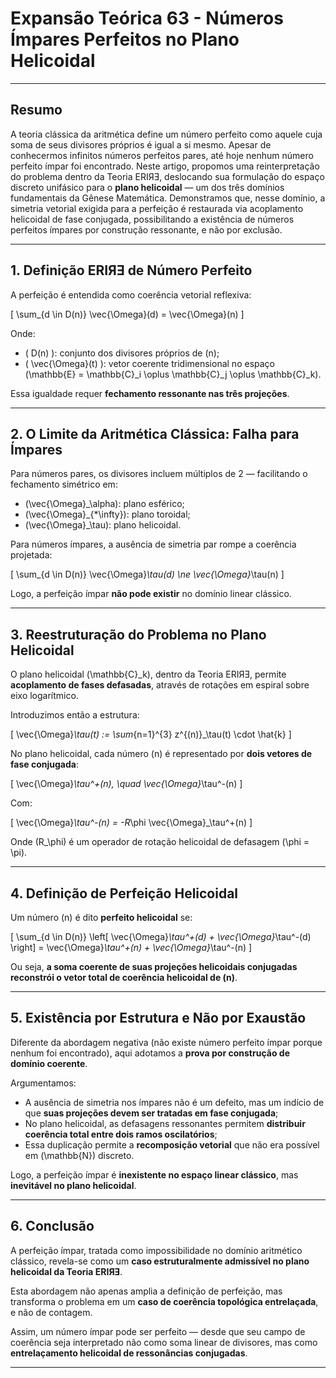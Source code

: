 # Expansão Teórica 63 - Números Ímpares Perfeitos no Plano Helicoidal

---

## Resumo

A teoria clássica da aritmética define um número perfeito como aquele cuja soma de seus divisores próprios é igual a si mesmo. Apesar de conhecermos infinitos números perfeitos pares, até hoje nenhum número perfeito ímpar foi encontrado. Neste artigo, propomos uma reinterpretação do problema dentro da Teoria ERIЯƎ, deslocando sua formulação do espaço discreto unifásico para o **plano helicoidal** — um dos três domínios fundamentais da Gênese Matemática. Demonstramos que, nesse domínio, a simetria vetorial exigida para a perfeição é restaurada via acoplamento helicoidal de fase conjugada, possibilitando a existência de números perfeitos ímpares por construção ressonante, e não por exclusão.

---

## 1. Definição ERIЯƎ de Número Perfeito

A perfeição é entendida como coerência vetorial reflexiva:

\[
\sum_{d \in D(n)} \vec{\Omega}(d) = \vec{\Omega}(n)
\]

Onde:
- \( D(n) \): conjunto dos divisores próprios de \(n\);
- \( \vec{\Omega}(t) \): vetor coerente tridimensional no espaço \(\mathbb{E} = \mathbb{C}_i \oplus \mathbb{C}_j \oplus \mathbb{C}_k\).

Essa igualdade requer **fechamento ressonante nas três projeções**.

---

## 2. O Limite da Aritmética Clássica: Falha para Ímpares

Para números pares, os divisores incluem múltiplos de 2 — facilitando o fechamento simétrico em:

- \(\vec{\Omega}_\alpha\): plano esférico;
- \(\vec{\Omega}_{*\infty}\): plano toroidal;
- \(\vec{\Omega}_\tau\): plano helicoidal.

Para números ímpares, a ausência de simetria par rompe a coerência projetada:

\[
\sum_{d \in D(n)} \vec{\Omega}_\tau(d) \ne \vec{\Omega}_\tau(n)
\]

Logo, a perfeição ímpar **não pode existir** no domínio linear clássico.

---

## 3. Reestruturação do Problema no Plano Helicoidal

O plano helicoidal \(\mathbb{C}_k\), dentro da Teoria ERIЯƎ, permite **acoplamento de fases defasadas**, através de rotações em espiral sobre eixo logarítmico.

Introduzimos então a estrutura:

\[
\vec{\Omega}_\tau(t) := \sum_{n=1}^{3} z^{(n)}_\tau(t) \cdot \hat{k}
\]

No plano helicoidal, cada número \(n\) é representado por **dois vetores de fase conjugada**:

\[
\vec{\Omega}_\tau^+(n), \quad \vec{\Omega}_\tau^-(n)
\]

Com:

\[
\vec{\Omega}_\tau^-(n) = -R_\phi \vec{\Omega}_\tau^+(n)
\]

Onde \(R_\phi\) é um operador de rotação helicoidal de defasagem \(\phi = \pi\).

---

## 4. Definição de Perfeição Helicoidal

Um número \(n\) é dito **perfeito helicoidal** se:

\[
\sum_{d \in D(n)} \left[ \vec{\Omega}_\tau^+(d) + \vec{\Omega}_\tau^-(d) \right] = \vec{\Omega}_\tau^+(n) + \vec{\Omega}_\tau^-(n)
\]

Ou seja, **a soma coerente de suas projeções helicoidais conjugadas reconstrói o vetor total de coerência helicoidal de \(n\)**.

---

## 5. Existência por Estrutura e Não por Exaustão

Diferente da abordagem negativa (não existe número perfeito ímpar porque nenhum foi encontrado), aqui adotamos a **prova por construção de domínio coerente**.

Argumentamos:

- A ausência de simetria nos ímpares não é um defeito, mas um indício de que **suas projeções devem ser tratadas em fase conjugada**;
- No plano helicoidal, as defasagens ressonantes permitem **distribuir coerência total entre dois ramos oscilatórios**;
- Essa duplicação permite a **recomposição vetorial** que não era possível em \(\mathbb{N}\) discreto.

Logo, a perfeição ímpar é **inexistente no espaço linear clássico**, mas **inevitável no plano helicoidal**.

---

## 6. Conclusão

A perfeição ímpar, tratada como impossibilidade no domínio aritmético clássico, revela-se como um **caso estruturalmente admissível no plano helicoidal da Teoria ERIЯƎ**.

Esta abordagem não apenas amplia a definição de perfeição, mas transforma o problema em um **caso de coerência topológica entrelaçada**, e não de contagem.

Assim, um número ímpar pode ser perfeito — desde que seu campo de coerência seja interpretado não como soma linear de divisores, mas como **entrelaçamento helicoidal de ressonâncias conjugadas**.

---
